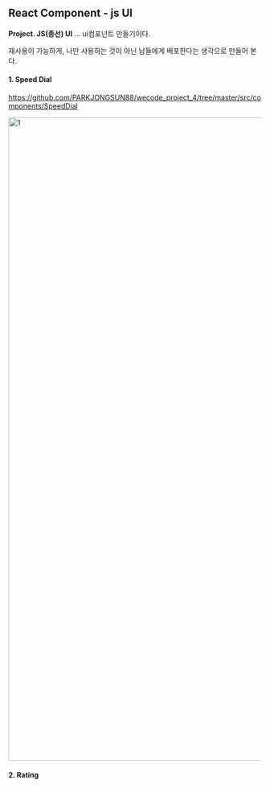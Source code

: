 ## React Component - js UI

**Project. JS(종선) UI** ... ui컴포넌트 만들기이다.

재사용이 가능하게, 나만 사용하는 것이  아닌 남들에게 배포한다는 생각으로 만들어 본다.



#### 1. Speed Dial

https://github.com/PARKJONGSUN88/wecode_project_4/tree/master/src/components/SpeedDial

<img width="1280" alt="1" src="https://user-images.githubusercontent.com/50945715/86708978-6f945780-c054-11ea-8deb-9753c48a132c.gif">



#### 2. Rating
